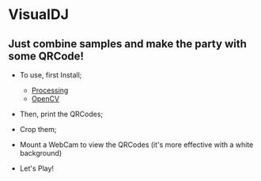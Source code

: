 VisualDJ
========

Just combine samples and make the party with some QRCode!
---------------------------------------------------------

+	To use, first Install;

	- [Processing](http://processing.org/)
	- [OpenCV](http://ubaa.net/shared/processing/opencv/)

+	Then, print the QRCodes;
+	Crop them;
+	Mount a WebCam to view the QRCodes (it's more effective with a white background)
+	Let's Play!